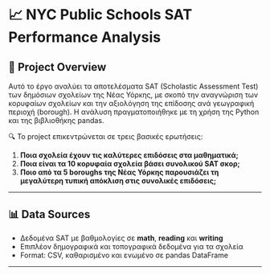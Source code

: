 # 📈 NYC Public Schools SAT Performance Analysis

## 🧠 Project Overview

Αυτό το έργο αναλύει τα αποτελέσματα SAT (Scholastic Assessment Test) των δημόσιων σχολείων της Νέας Υόρκης, με σκοπό την αναγνώριση των κορυφαίων σχολείων και την αξιολόγηση της επίδοσης ανά γεωγραφική περιοχή (borough). Η ανάλυση πραγματοποιήθηκε με τη χρήση της Python και της βιβλιοθήκης pandas.

🔍 Το project επικεντρώνεται σε τρεις βασικές ερωτήσεις:

1. **Ποια σχολεία έχουν τις καλύτερες επιδόσεις στα μαθηματικά;**
2. **Ποια είναι τα 10 κορυφαία σχολεία βάσει συνολικού SAT σκορ;**
3. **Ποιο από τα 5 boroughs της Νέας Υόρκης παρουσιάζει τη μεγαλύτερη τυπική απόκλιση στις συνολικές επιδόσεις;**

---

## 📊 Data Sources

- Δεδομένα SAT με βαθμολογίες σε **math**, **reading** και **writing**
- Επιπλέον δημογραφικά και τοπογραφικά δεδομένα για τα σχολεία
- Format: CSV, καθαρισμένο και ενωμένο σε pandas DataFrame

---


